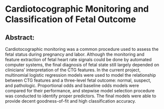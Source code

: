 # Cardiotocographic Monitoring and Classification of Fetal Outcome

## Abstract:
Cardiotocographic monitoring was a common procedure used to assess the fetal status during pregnancy and labor. Although the monitoring and feature extraction of fetal heart rate signals could be done by automated computer systems, the final diagnosis of fetal state still largely depended on clinicians’ interpretation of the CTG features. In the current project, multinomial logistic regression models were used to model the relationship between CTG features and a three-level fetal outcome: normal, suspect, and pathologic. Proportional odds and baseline odds models were compared for their performance, and stepwise model selection procedure was conducted to identify proper predictors. The final models were able to provide decent goodness-of-fit and high classification accuracy.
